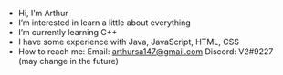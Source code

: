 - Hi, I’m Arthur
- I’m interested in learn a little about everything
- I’m currently learning C++
- I have some experience with Java, JavaScript, HTML, CSS
- How to reach me: 
  Email: arthursa147@gmail.com
  Discord: V2#9227 (may change in the future)

<!---
ruhtra5000/ruhtra5000 is a ✨ special ✨ repository because its `README.md` (this file) appears on your GitHub profile.
You can click the Preview link to take a look at your changes.
--->
